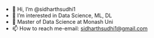 - 👋 Hi, I’m @sidharthsudhi1
- 👀 I’m interested in Data Science, ML, DL
- 🌱 Master of Data Science at Monash Uni
- 📫 How to reach me-email: sidharthsudhi1@gmail.com 

<!---
sidharthsudhi1/sidharthsudhi1 is a ✨ special ✨ repository because its `README.md` (this file) appears on your GitHub profile.
You can click the Preview link to take a look at your changes.
--->
